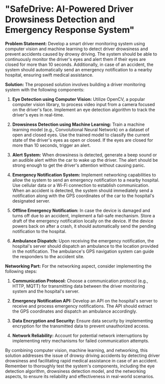 # "SafeDrive: AI-Powered Driver Drowsiness Detection and Emergency Response System"

**Problem Statement:**
Develop a smart driver monitoring system using computer vision and machine learning to detect driver drowsiness and prevent accidents caused by drowsy driving. The system should be able to continuously monitor the driver's eyes and alert them if their eyes are closed for more than 10 seconds. Additionally, in case of an accident, the system should automatically send an emergency notification to a nearby hospital, ensuring swift medical assistance.

**Solution:**
The proposed solution involves building a driver monitoring system with the following components:

1. **Eye Detection using Computer Vision:**
   Utilize OpenCV, a popular computer vision library, to process video input from a camera focused on the driver's face. Implement an eye detection algorithm to track the driver's eyes in real-time.

2. **Drowsiness Detection using Machine Learning:**
   Train a machine learning model (e.g., Convolutional Neural Network) on a dataset of open and closed eyes. Use the trained model to classify the current state of the driver's eyes as open or closed. If the eyes are closed for more than 10 seconds, trigger an alert.

3. **Alert System:**
   When drowsiness is detected, generate a beep sound or an audible alert within the car to wake up the driver. The alert should be strong enough to get the driver's attention without causing panic.

4. **Emergency Notification System:**
   Implement networking capabilities to allow the system to send an emergency notification to a nearby hospital. Use cellular data or a Wi-Fi connection to establish communication. When an accident is detected, the system should immediately send a notification along with the GPS coordinates of the car to the hospital's designated server.

5. **Offline Emergency Notification:**
   In case the device is damaged and turns off due to an accident, implement a fail-safe mechanism. Store a draft of the emergency notification locally on the device. If the device powers back on after a crash, it should automatically send the pending notification to the hospital.

6. **Ambulance Dispatch:**
   Upon receiving the emergency notification, the hospital's server should dispatch an ambulance to the location provided in the notification. The ambulance's GPS navigation system can guide the responders to the accident site.

**Networking Part:**
For the networking aspect, consider implementing the following steps:

1. **Communication Protocol:**
   Choose a communication protocol (e.g., HTTP, MQTT) for transmitting data between the driver monitoring system and the hospital's server.

2. **Emergency Notification API:**
   Develop an API on the hospital's server to receive and process emergency notifications. The API should extract the GPS coordinates and dispatch an ambulance accordingly.

3. **Data Encryption and Security:**
   Ensure data security by implementing encryption for the transmitted data to prevent unauthorized access.

4. **Network Reliability:**
   Account for potential network interruptions by implementing retry mechanisms for failed communication attempts.

By combining computer vision, machine learning, and networking, this solution addresses the issue of drowsy driving accidents by detecting driver drowsiness and facilitating rapid medical assistance in case of an accident. Remember to thoroughly test the system's components, including the eye detection algorithm, drowsiness detection model, and the networking aspects, to ensure its reliability and effectiveness in real-world scenarios.
